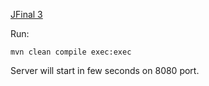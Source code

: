 [JFinal 3](http://www.jfinal.com/)

Run:

```
mvn clean compile exec:exec
```

Server will start in few seconds on 8080 port.
